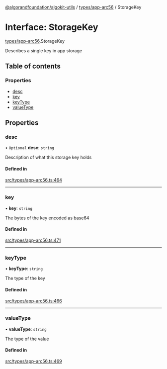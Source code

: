 [@algorandfoundation/algokit-utils](../README.md) / [types/app-arc56](../modules/types_app_arc56.md) / StorageKey

# Interface: StorageKey

[types/app-arc56](../modules/types_app_arc56.md).StorageKey

Describes a single key in app storage

## Table of contents

### Properties

- [desc](types_app_arc56.StorageKey.md#desc)
- [key](types_app_arc56.StorageKey.md#key)
- [keyType](types_app_arc56.StorageKey.md#keytype)
- [valueType](types_app_arc56.StorageKey.md#valuetype)

## Properties

### desc

• `Optional` **desc**: `string`

Description of what this storage key holds

#### Defined in

[src/types/app-arc56.ts:464](https://github.com/lempira/algokit-utils-ts/blob/main/src/types/app-arc56.ts#L464)

___

### key

• **key**: `string`

The bytes of the key encoded as base64

#### Defined in

[src/types/app-arc56.ts:471](https://github.com/lempira/algokit-utils-ts/blob/main/src/types/app-arc56.ts#L471)

___

### keyType

• **keyType**: `string`

The type of the key

#### Defined in

[src/types/app-arc56.ts:466](https://github.com/lempira/algokit-utils-ts/blob/main/src/types/app-arc56.ts#L466)

___

### valueType

• **valueType**: `string`

The type of the value

#### Defined in

[src/types/app-arc56.ts:469](https://github.com/lempira/algokit-utils-ts/blob/main/src/types/app-arc56.ts#L469)
